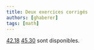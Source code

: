 ```yaml
---
title: Deux exercices corrigés
authors: [ghaberer]
tags: [math]
---
```

[42.18](http://einexau.cluster028.hosting.ovh.net/site/math/42.18.pdf)
[45.30](http://einexau.cluster028.hosting.ovh.net/site/math/45.30.pdf)
sont disponibles.

